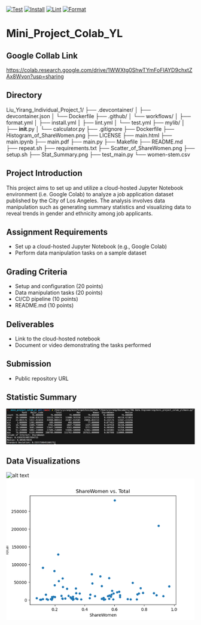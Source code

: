 [![Test](https://github.com/nogibjj/mini_project_colab_yl/actions/workflows/test.yml/badge.svg)](https://github.com/nogibjj/mini_project_colab_yl/actions/workflows/test.yml)
[![Install](https://github.com/nogibjj/mini_project_colab_yl/actions/workflows/install.yml/badge.svg)](https://github.com/nogibjj/mini_project_colab_yl/actions/workflows/install.yml)
[![Lint](https://github.com/nogibjj/mini_project_colab_yl/actions/workflows/lint.yml/badge.svg)](https://github.com/nogibjj/mini_project_colab_yl/actions/workflows/lint.yml)
[![Format](https://github.com/nogibjj/mini_project_colab_yl/actions/workflows/format.yml/badge.svg)](https://github.com/nogibjj/mini_project_colab_yl/actions/workflows/format.yml)

# Mini_Project_Colab_YL

## Google Collab Link
https://colab.research.google.com/drive/1WWXtg0ShwTYmFoFIAYD9chxtZAx8Wvon?usp=sharing

## Directory

Liu_Yirang_Individual_Project_1/
├── .devcontainer/
│   ├── devcontainer.json
│   └── Dockerfile
├── .github/
│   └── workflows/
│       ├── format.yml
│       ├── install.yml
│       ├── lint.yml
│       └── test.yml
├── mylib/
│   ├── __init__.py
│   └── calculator.py
├── .gitignore
├── Dockerfile
├── Histogram_of_ShareWomen.png
├── LICENSE
├── main.html
├── main.ipynb
├── main.pdf
├── main.py
├── Makefile
├── README.md
├── repeat.sh
├── requirements.txt
├── Scatter_of_ShareWomen.png
├── setup.sh
├── Stat_Summary.png
├── test_main.py
└── women-stem.csv

## Project Introduction
This project aims to set up and utilize a cloud-hosted Jupyter Notebook environment (i.e. Google Colab) to analyze a job application dataset published by the City of Los Angeles. The analysis involves data manipulation such as generating summary statistics and visualizing data to reveal trends in gender and ethnicity among job applicants. 

## Assignment Requirements
* Set up a cloud-hosted Jupyter Notebook (e.g., Google Colab)
* Perform data manipulation tasks on a sample dataset

## Grading Criteria
* Setup and configuration (20 points)
* Data manipulation tasks (20 points)
* CI/CD pipeline (10 points)
* README.md (10 points)

## Deliverables
* Link to the cloud-hosted notebook
* Document or video demonstrating the tasks performed

## Submission 
* Public repository URL

## Statistic Summary 
![alt text](Stat_Summary.png)

## Data Visualizations
![alt text](<Histogram_of_ShareWomen.png>)
![alt text](Scatter_of_ShareWomen.png)
